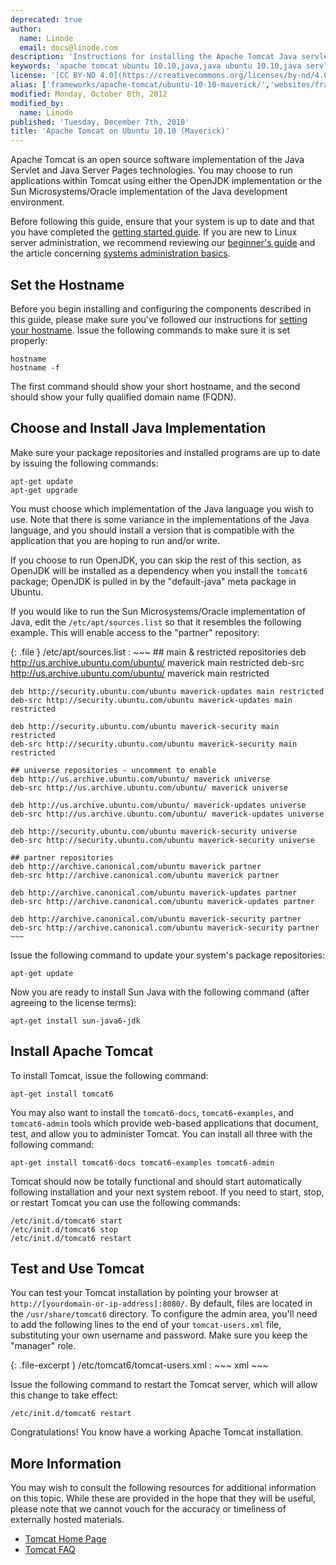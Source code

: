 ```yaml
---
deprecated: true
author:
  name: Linode
  email: docs@linode.com
description: 'Instructions for installing the Apache Tomcat Java servlet engine on Ubuntu 10.10 (Maverick).'
keywords: 'apache tomcat ubuntu 10.10,java,java ubuntu 10.10,java servlets ubuntu maverick,java ubuntu'
license: '[CC BY-ND 4.0](https://creativecommons.org/licenses/by-nd/4.0)'
alias: ['frameworks/apache-tomcat/ubuntu-10-10-maverick/','websites/frameworks/apache-tomcat-on-ubuntu-10-10-maverick/']
modified: Monday, October 8th, 2012
modified_by:
  name: Linode
published: 'Tuesday, December 7th, 2010'
title: 'Apache Tomcat on Ubuntu 10.10 (Maverick)'
---
```




Apache Tomcat is an open source software implementation of the Java Servlet and Java Server Pages technologies. You may choose to run applications within Tomcat using either the OpenJDK implementation or the Sun Microsystems/Oracle implementation of the Java development environment.

Before following this guide, ensure that your system is up to date and that you have completed the [getting started guide](/content/getting-started/). If you are new to Linux server administration, we recommend reviewing our [beginner's guide](/content/beginners-guide/) and the article concerning [systems administration basics](/content/using-linux/administration-basics).

Set the Hostname
----------------

Before you begin installing and configuring the components described in this guide, please make sure you've followed our instructions for [setting your hostname](/content/getting-started#setting-the-hostname). Issue the following commands to make sure it is set properly:

    hostname
    hostname -f

The first command should show your short hostname, and the second should show your fully qualified domain name (FQDN).

Choose and Install Java Implementation
--------------------------------------

Make sure your package repositories and installed programs are up to date by issuing the following commands:

    apt-get update
    apt-get upgrade

You must choose which implementation of the Java language you wish to use. Note that there is some variance in the implementations of the Java language, and you should install a version that is compatible with the application that you are hoping to run and/or write.

If you choose to run OpenJDK, you can skip the rest of this section, as OpenJDK will be installed as a dependency when you install the `tomcat6` package; OpenJDK is pulled in by the "default-java" meta package in Ubuntu.

If you would like to run the Sun Microsystems/Oracle implementation of Java, edit the `/etc/apt/sources.list` so that it resembles the following example. This will enable access to the "partner" repository:

{: .file }
/etc/apt/sources.list
:   ~~~
    ## main & restricted repositories
    deb http://us.archive.ubuntu.com/ubuntu/ maverick main restricted
    deb-src http://us.archive.ubuntu.com/ubuntu/ maverick main restricted

    deb http://security.ubuntu.com/ubuntu maverick-updates main restricted
    deb-src http://security.ubuntu.com/ubuntu maverick-updates main restricted

    deb http://security.ubuntu.com/ubuntu maverick-security main restricted
    deb-src http://security.ubuntu.com/ubuntu maverick-security main restricted

    ## universe repositories - uncomment to enable
    deb http://us.archive.ubuntu.com/ubuntu/ maverick universe
    deb-src http://us.archive.ubuntu.com/ubuntu/ maverick universe

    deb http://us.archive.ubuntu.com/ubuntu/ maverick-updates universe
    deb-src http://us.archive.ubuntu.com/ubuntu/ maverick-updates universe

    deb http://security.ubuntu.com/ubuntu maverick-security universe
    deb-src http://security.ubuntu.com/ubuntu maverick-security universe

    ## partner repositories
    deb http://archive.canonical.com/ubuntu maverick partner
    deb-src http://archive.canonical.com/ubuntu maverick partner

    deb http://archive.canonical.com/ubuntu maverick-updates partner
    deb-src http://archive.canonical.com/ubuntu maverick-updates partner

    deb http://archive.canonical.com/ubuntu maverick-security partner
    deb-src http://archive.canonical.com/ubuntu maverick-security partner
    ~~~

Issue the following command to update your system's package repositories:

    apt-get update

Now you are ready to install Sun Java with the following command (after agreeing to the license terms):

    apt-get install sun-java6-jdk

Install Apache Tomcat
---------------------

To install Tomcat, issue the following command:

    apt-get install tomcat6

You may also want to install the `tomcat6-docs`, `tomcat6-examples`, and `tomcat6-admin` tools which provide web-based applications that document, test, and allow you to administer Tomcat. You can install all three with the following command:

    apt-get install tomcat6-docs tomcat6-examples tomcat6-admin

Tomcat should now be totally functional and should start automatically following installation and your next system reboot. If you need to start, stop, or restart Tomcat you can use the following commands:

    /etc/init.d/tomcat6 start
    /etc/init.d/tomcat6 stop
    /etc/init.d/tomcat6 restart

Test and Use Tomcat
-------------------

You can test your Tomcat installation by pointing your browser at `http://[yourdomain-or-ip-address]:8080/`. By default, files are located in the `/usr/share/tomcat6` directory. To configure the admin area, you'll need to add the following lines to the end of your `tomcat-users.xml` file, substituting your own username and password. Make sure you keep the "manager" role.

{: .file-excerpt }
/etc/tomcat6/tomcat-users.xml
:   ~~~ xml
    <role rolename="manager"/>
    <user username="username" password="examplemorris" roles="manager"/>
    ~~~

Issue the following command to restart the Tomcat server, which will allow this change to take effect:

    /etc/init.d/tomcat6 restart

Congratulations! You know have a working Apache Tomcat installation.

More Information
----------------

You may wish to consult the following resources for additional information on this topic. While these are provided in the hope that they will be useful, please note that we cannot vouch for the accuracy or timeliness of externally hosted materials.

- [Tomcat Home Page](http://tomcat.apache.org/)
- [Tomcat FAQ](http://wiki.apache.org/tomcat/FAQ)



